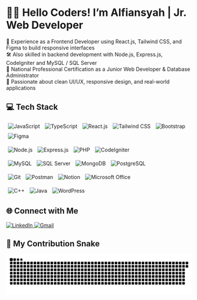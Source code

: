 # 👨‍💻 Hello Coders! I’m Alfiansyah | Jr. Web Developer  

🚀 Experience as a Frontend Developer using React.js, Tailwind CSS, and Figma to build responsive interfaces  
🛠️ Also skilled in backend development with Node.js, Express.js, CodeIgniter and MySQL / SQL Server  
📜 National Professional Certification as a Junior Web Developer & Database Administrator  
🎨 Passionate about clean UI/UX, responsive design, and real-world applications  


## 💻 Tech Stack  
<p align="left">

<!-- 🌐 Frontend -->
<div>
  <img src="https://cdn.jsdelivr.net/gh/devicons/devicon/icons/javascript/javascript-original.svg" width="40" style="margin: 5px;" alt="JavaScript"/>
  <img src="https://cdn.jsdelivr.net/gh/devicons/devicon/icons/typescript/typescript-original.svg" width="40" style="margin: 5px;" alt="TypeScript"/>
  <img src="https://cdn.jsdelivr.net/gh/devicons/devicon/icons/react/react-original.svg" width="40" style="margin: 5px;" alt="React.js"/>
  <img src="https://img.icons8.com/fluency/48/tailwind_css.png" width="40" style="margin: 5px;" alt="Tailwind CSS"/>
  <img src="https://img.icons8.com/color/48/bootstrap.png" width="45" style="margin: 5px;" alt="Bootstrap"/>
  <img src="https://cdn.jsdelivr.net/gh/devicons/devicon/icons/figma/figma-original.svg" width="40" style="margin: 5px;" alt="Figma"/>
</div>

<!-- ⚙️ Backend -->
<div style="margin-top: 10px;">
  <img src="https://cdn.jsdelivr.net/gh/devicons/devicon/icons/nodejs/nodejs-original.svg" width="40" style="margin: 5px;" alt="Node.js"/>
  <img src="https://img.icons8.com/fluency/48/express-js.png" width="45" style="margin: 5px;" alt="Express.js"/>
  <img src="https://cdn.jsdelivr.net/gh/devicons/devicon/icons/php/php-original.svg" width="45" style="margin: 5px;" alt="PHP"/>
  <img src="https://cdn.jsdelivr.net/gh/devicons/devicon/icons/codeigniter/codeigniter-plain.svg" width="40" style="margin: 5px;" alt="CodeIgniter"/>
</div>

<!-- 🛢️ Database -->
<div style="margin-top: 10px;">
  <img src="https://cdn.jsdelivr.net/gh/devicons/devicon/icons/mysql/mysql-original.svg" width="45" style="margin: 5px;" alt="MySQL"/>
  <img src="https://img.icons8.com/color/48/microsoft-sql-server.png" width="45" style="margin: 5px;" alt="SQL Server"/>
  <img src="https://cdn.jsdelivr.net/gh/devicons/devicon/icons/mongodb/mongodb-original.svg" width="45" style="margin: 5px;" alt="MongoDB"/>
  <img src="https://cdn.jsdelivr.net/gh/devicons/devicon/icons/postgresql/postgresql-original.svg" width="45" style="margin: 5px;" alt="PostgreSQL"/>
</div>

<!-- 🧰 Tools -->
<div style="margin-top: 10px;">
  <img src="https://cdn.jsdelivr.net/gh/devicons/devicon/icons/git/git-original.svg" width="40" style="margin: 5px;" alt="Git"/>
  <img src="https://cdn.jsdelivr.net/gh/devicons/devicon/icons/postman/postman-original.svg" width="40" style="margin: 5px;" alt="Postman"/>
  <img src="https://cdn.jsdelivr.net/gh/devicons/devicon/icons/notion/notion-original.svg" width="40" style="margin: 5px;" alt="Notion"/>
  <img src="https://img.icons8.com/fluency/48/microsoft-office-2019.png" width="45" style="margin: 5px;" alt="Microsoft Office"/>
</div>

<!-- 🧰 Other -->
<div style="margin-top: 10px;">
  <img src="https://cdn.jsdelivr.net/gh/devicons/devicon/icons/cplusplus/cplusplus-original.svg" width="40" style="margin: 5px;" alt="C++"/>
  <img src="https://cdn.jsdelivr.net/gh/devicons/devicon/icons/java/java-original.svg" width="45" style="margin: 5px;" alt="Java"/>
  <img src="https://img.icons8.com/color/48/wordpress.png" width="45" style="margin: 5px;" alt="WordPress"/>
</div>

</p>


## 🌐 Connect with Me  
<p align="left">
  <a href="https://linkedin.com/in/alfiansyah-cahyo-wicaksono" target="_blank">
    <img src="https://img.shields.io/badge/LinkedIn-%230077B5.svg?style=for-the-badge&logo=linkedin&logoColor=white" alt="LinkedIn"/>
  </a>
  <a href="mailto:alfiansyahcahyow@gmail.com" target="_blank">
    <img src="https://img.shields.io/badge/Gmail-D14836?style=for-the-badge&logo=gmail&logoColor=white" alt="Gmail"/>
  </a>
</p>


## 🐍 My Contribution Snake 

![Snake animation](https://github.com/devwithfin/devwithfin/blob/output/github-contribution-grid-snake.svg)
